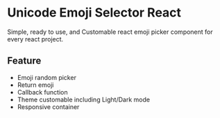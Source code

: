 # Unicode Emoji Selector React

Simple, ready to use, and Customable react emoji picker component for every react project.


## Feature
- Emoji random picker
- Return emoji
- Callback function
- Theme customable including Light/Dark mode
- Responsive container
